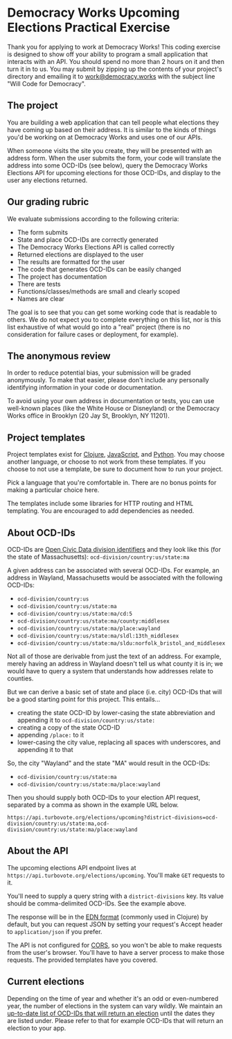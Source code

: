 # Democracy Works Upcoming Elections Practical Exercise

Thank you for applying to work at Democracy Works! This coding
exercise is designed to show off your ability to program a small
application that interacts with an API. You should spend no more than
2 hours on it and then turn it in to us. You may submit by zipping up
the contents of your project's directory and emailing it to
work@democracy.works with the subject line "Will Code for Democracy".

## The project

You are building a web application that can tell people what elections
they have coming up based on their address. It is similar to the kinds
of things you'd be working on at Democracy Works and uses one of our
APIs.

When someone visits the site you create, they will be presented with
an address form. When the user submits the form, your code will
translate the address into some OCD-IDs (see below), query the
Democracy Works Elections API for upcoming elections for those
OCD-IDs, and display to the user any elections returned.

## Our grading rubric

We evaluate submissions according to the following criteria:

* The form submits
* State and place OCD-IDs are correctly generated
* The Democracy Works Elections API is called correctly
* Returned elections are displayed to the user
* The results are formatted for the user
* The code that generates OCD-IDs can be easily changed
* The project has documentation
* There are tests
* Functions/classes/methods are small and clearly scoped
* Names are clear

The goal is to see that you can get some working code that is readable
to others. We do not expect you to complete everything on this list,
nor is this list exhaustive of what would go into a "real" project
(there is no consideration for failure cases or deployment, for
example).

## The anonymous review

In order to reduce potential bias, your submission will be graded
anonymously. To make that easier, please don't include any personally
identifying information in your code or documentation.

To avoid using your own address in documentation or tests, you can use
well-known places (like the White House or Disneyland) or the
Democracy Works office in Brooklyn (20 Jay St, Brooklyn, NY 11201).

## Project templates

Project templates exist for [Clojure][clojure-template],
[JavaScript][javascript-template], and [Python][python-template]. You
may choose another language, or choose to not work from these
templates. If you choose to not use a template, be sure to document
how to run your project.

Pick a language that you're comfortable in. There are no bonus points
for making a particular choice here.

The templates include some libraries for HTTP routing and HTML
templating. You are encouraged to add dependencies as needed.

## About OCD-IDs

OCD-IDs are [Open Civic Data division identifiers][ocd-ids] and they
look like this (for the state of Massachusetts):
`ocd-division/country:us/state:ma`

A given address can be associated with several OCD-IDs. For example,
an address in Wayland, Massachusetts would be associated with the
following OCD-IDs:

* `ocd-division/country:us`
* `ocd-division/country:us/state:ma`
* `ocd-division/country:us/state:ma/cd:5`
* `ocd-division/country:us/state:ma/county:middlesex`
* `ocd-division/country:us/state:ma/place:wayland`
* `ocd-division/country:us/state:ma/sldl:13th_middlesex`
* `ocd-division/country:us/state:ma/sldu:norfolk_bristol_and_middlesex`

Not all of those are derivable from just the text of an address. For
example, merely having an address in Wayland doesn't tell us what
county it is in; we would have to query a system that understands how
addresses relate to counties.

But we can derive a basic set of state and place (i.e. city) OCD-IDs
that will be a good starting point for this project. This entails...

* creating the state OCD-ID by lower-casing the state abbreviation and
  appending it to `ocd-division/country:us/state:`
* creating a copy of the state OCD-ID
* appending `/place:` to it
* lower-casing the city value, replacing all spaces with underscores,
  and appending it to that

So, the city "Wayland" and the state "MA" would result in the OCD-IDs:

* `ocd-division/country:us/state:ma`
* `ocd-division/country:us/state:ma/place:wayland`

Then you should supply both OCD-IDs to your election API request,
separated by a comma as shown in the example URL below.

    https://api.turbovote.org/elections/upcoming?district-divisions=ocd-division/country:us/state:ma,ocd-division/country:us/state:ma/place:wayland

## About the API

The upcoming elections API endpoint lives at
`https://api.turbovote.org/elections/upcoming`. You'll make `GET`
requests to it.

You'll need to supply a query string with a `district-divisions`
key. Its value should be comma-delimited OCD-IDs. See the example
above.

The response will be in the [EDN format][edn] (commonly used in
Clojure) by default, but you can request JSON by setting your
request's Accept header to `application/json` if you prefer.

The API is not configured for [CORS][cors], so you won't be able to
make requests from the user's browser. You'll have to have a server
process to make those requests. The provided templates have you
covered.

## Current elections

Depending on the time of year and whether it's an odd or even-numbered
year, the number of elections in the system can vary wildly. We
maintain an [up-to-date list of OCD-IDs that will return an
election][upcoming-elections] until the dates they are listed
under. Please refer to that for example OCD-IDs that will return an
election to your app.

[ocd-ids]: http://opencivicdata.readthedocs.io/en/latest/data/datatypes.html
[edn]: https://github.com/edn-format/edn
[upcoming-elections]: https://github.com/democracyworks/dw-practical-upcoming-elections/wiki/Upcoming-Elections
[cors]: https://developer.mozilla.org/en-US/docs/Web/HTTP/CORS

[clojure-template]: https://github.com/democracyworks/dw-practical-upcoming-elections/tree/master/clojure
[javascript-template]: https://github.com/democracyworks/dw-practical-upcoming-elections/tree/master/javascript
[python-template]: https://github.com/democracyworks/dw-practical-upcoming-elections/tree/master/python
